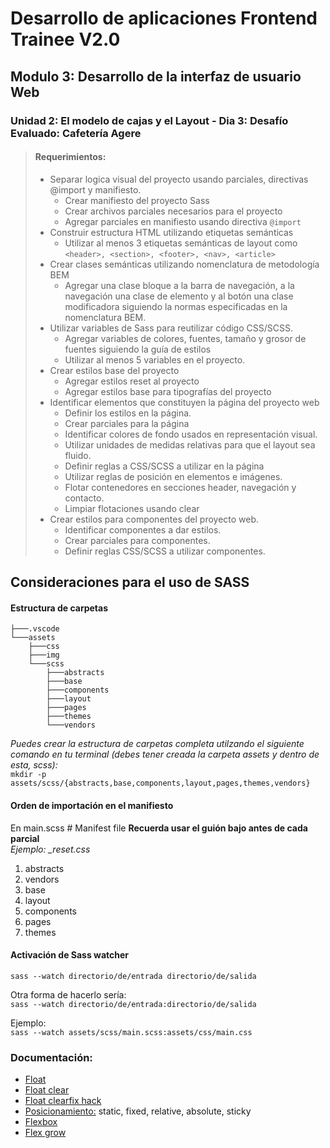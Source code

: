 
# Desarrollo de aplicaciones Frontend Trainee V2.0

## Modulo 3: Desarrollo de la interfaz de usuario Web

### Unidad 2: El modelo de cajas y el Layout - Dia 3: Desafío Evaluado: Cafetería Agere


>#### Requerimientos:
>- Separar logica visual del proyecto usando parciales, directivas @import y manifiesto.
>    - Crear manifiesto del proyecto Sass
>    - Crear archivos parciales necesarios para el proyecto
>    - Agregar parciales en manifiesto usando directiva ```@import```
>- Construir estructura HTML utilizando etiquetas semánticas
>    - Utilizar al menos 3 etiquetas semánticas de layout como ```<header>, <section>, <footer>, <nav>, <article>```
>- Crear clases semánticas utilizando nomenclatura de metodología BEM
>    - Agregar una clase bloque a la barra de navegación, a la navegación una clase de elemento y al botón una clase modificadora siguiendo la normas especificadas en la nomenclatura BEM.
>- Utilizar variables de Sass para reutilizar código CSS/SCSS. 
>    - Agregar variables de colores, fuentes, tamaño y grosor de fuentes siguiendo la guía de estilos
>    - Utilizar al menos 5 variables en el proyecto.
>- Crear estilos base del proyecto
>    - Agregar estilos reset al proyecto
>    - Agregar estilos base para tipografías del proyecto
>- Identificar elementos que constituyen la página del proyecto web
>    - Definir los estilos en la página.
>    - Crear parciales para la página
>    - Identificar colores de fondo usados en representación visual.
>    - Utilizar unidades de medidas relativas para que el layout sea fluido.
>    - Definir reglas a CSS/SCSS a utilizar en la página
>    - Utilizar reglas de posición en elementos e imágenes.
>    - Flotar contenedores en secciones header, navegación y contacto.
>    - Limpiar flotaciones usando clear
>- Crear estilos para componentes del proyecto web.
>    - Identificar componentes a dar estilos.
>    - Crear parciales para componentes.
>    - Definir reglas CSS/SCSS a utilizar componentes.

## Consideraciones para el uso de SASS
#### Estructura de carpetas
```
├───.vscode
└───assets
    ├───css
    ├───img
    └───scss
        ├───abstracts
        ├───base
        ├───components
        ├───layout
        ├───pages
        ├───themes
        └───vendors
```

*Puedes crear la estructura de carpetas completa utilzando el siguiente comando en tu terminal (debes tener creada la carpeta assets y dentro de esta, scss):*  
`mkdir -p assets/scss/{abstracts,base,components,layout,pages,themes,vendors}`  

#### Orden de importación en el manifiesto
En main.scss # Manifest file
**Recuerda usar el guión bajo antes de cada parcial**  
*Ejemplo: _reset.css*

1. abstracts
2. vendors
3. base
4. layout
5. components
6. pages
7. themes

#### Activación de Sass watcher
`sass --watch directorio/de/entrada directorio/de/salida`  

Otra forma de hacerlo sería:  
`sass --watch directorio/de/entrada:directorio/de/salida`

Ejemplo:  
`sass --watch assets/scss/main.scss:assets/css/main.css`

### Documentación:
- [Float](https://developer.mozilla.org/es/docs/Web/CSS/float)  
- [Float clear](https://developer.mozilla.org/es/docs/Web/CSS/clear)  
- [Float clearfix hack](https://www.w3schools.com/css/css_float_clear.asp)  
- [Posicionamiento:](https://developer.mozilla.org/es/docs/Web/CSS/position) static, fixed, relative, absolute, sticky  
- [Flexbox](https://developer.mozilla.org/es/docs/Learn/CSS/CSS_layout/Flexbox)  
- [Flex grow](https://developer.mozilla.org/es/docs/Web/CSS/flex-grow)  